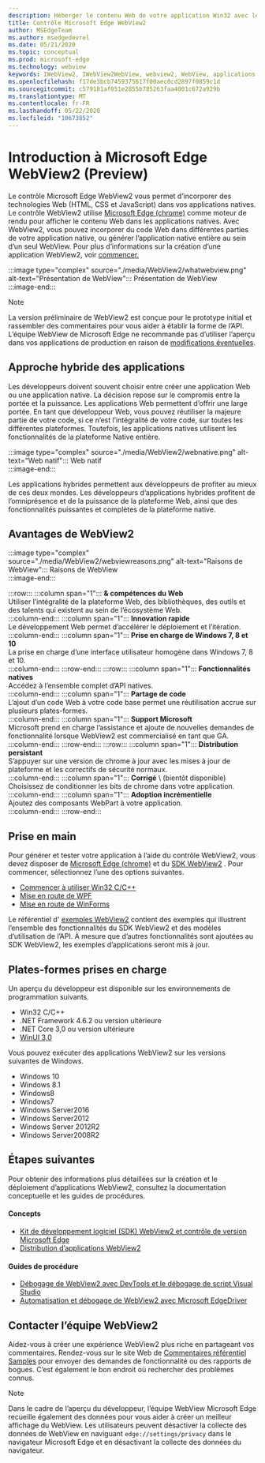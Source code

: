 ```yaml
---
description: Héberger le contenu Web de votre application Win32 avec le contrôle WebView 2 de Microsoft Edge
title: Contrôle Microsoft Edge WebView2
author: MSEdgeTeam
ms.author: msedgedevrel
ms.date: 05/21/2020
ms.topic: conceptual
ms.prod: microsoft-edge
ms.technology: webview
keywords: IWebView2, IWebView2WebView, webview2, WebView, applications Win32, Win32, Edge, ICoreWebView2, CoreWebView2, ICoreWebView2Host, contrôle de navigateur, html Edge, Windows Forms, WinForms, WPF, .NET
ms.openlocfilehash: f17de3bcb7459375617f00aec0cd2897f0859c1d
ms.sourcegitcommit: c579181af051e2855b785263faa4001c672a929b
ms.translationtype: MT
ms.contentlocale: fr-FR
ms.lasthandoff: 05/22/2020
ms.locfileid: "10673852"
---
```

# Introduction à Microsoft Edge WebView2 (Preview)  

Le contrôle Microsoft Edge WebView2 vous permet d’incorporer des technologies Web (HTML, CSS et JavaScript) dans vos applications natives.  Le contrôle WebView2 utilise [Microsoft Edge (chrome)](https://www.microsoftedgeinsider.com) comme moteur de rendu pour afficher le contenu Web dans les applications natives.  Avec WebView2, vous pouvez incorporer du code Web dans différentes parties de votre application native, ou générer l’application native entière au sein d’un seul WebView.  Pour plus d’informations sur la création d’une application WebView2, voir [commencer.](./index.md#getting-started)  

:::image type="complex" source="./media/WebView2/whatwebview.png" alt-text="Présentation de WebView":::
   Présentation de WebView  
:::image-end:::  

> [!NOTE]
> La version préliminaire de WebView2 est conçue pour le prototype initial et rassembler des commentaires pour vous aider à établir la forme de l’API.  L’équipe WebView de Microsoft Edge ne recommande pas d’utiliser l’aperçu dans vos applications de production en raison de [modifications éventuelles](./releasenotes.md).  

## Approche hybride des applications  

Les développeurs doivent souvent choisir entre créer une application Web ou une application native.  La décision repose sur le compromis entre la portée et la puissance.  Les applications Web permettent d’offrir une large portée.  En tant que développeur Web, vous pouvez réutiliser la majeure partie de votre code, si ce n’est l’intégralité de votre code, sur toutes les différentes plateformes.  Toutefois, les applications natives utilisent les fonctionnalités de la plateforme Native entière.  

:::image type="complex" source="./media/WebView2/webnative.png" alt-text="Web natif":::
   Web natif  
:::image-end:::  

Les applications hybrides permettent aux développeurs de profiter au mieux de ces deux mondes.  Les développeurs d’applications hybrides profitent de l’omniprésence et de la puissance de la plateforme Web, ainsi que des fonctionnalités puissantes et complètes de la plateforme native.  

## Avantages de WebView2   

:::image type="complex" source="./media/WebView2/webviewreasons.png" alt-text="Raisons de WebView":::
   Raisons de WebView  
:::image-end:::  

:::row:::
   :::column span="1":::
      **& compétences du Web**  
      Utiliser l’intégralité de la plateforme Web, des bibliothèques, des outils et des talents qui existent au sein de l’écosystème Web.  
   :::column-end:::
   :::column span="1":::
      **Innovation rapide**  
      Le développement Web permet d’accélérer le déploiement et l’itération.  
   :::column-end:::
   :::column span="1":::
      **Prise en charge de Windows 7, 8 et 10**  
      La prise en charge d’une interface utilisateur homogène dans Windows 7, 8 et 10.  
   :::column-end:::
:::row-end:::
:::row:::
   :::column span="1":::
      **Fonctionnalités natives**  
      Accédez à l’ensemble complet d’API natives.  
   :::column-end:::
   :::column span="1":::
      **Partage de code**  
      L’ajout d’un code Web à votre code base permet une réutilisation accrue sur plusieurs plates-formes.  
   :::column-end:::
   :::column span="1":::
      **Support Microsoft**  
      Microsoft prend en charge l’assistance et ajoute de nouvelles demandes de fonctionnalité lorsque WebView2 est commercialisé en tant que GA.  
   :::column-end:::
:::row-end:::
:::row:::
   :::column span="1":::
      **Distribution persistant**  
      S’appuyer sur une version de chrome à jour avec les mises à jour de plateforme et les correctifs de sécurité normaux.  
   :::column-end:::
   :::column span="1":::
      **Corrigé** \ (bientôt disponible)  
      Choisissez de conditionner les bits de chrome dans votre application.  
   :::column-end:::
   :::column span="1":::
      **Adoption incrémentielle**  
      Ajoutez des composants WebPart à votre application.  
   :::column-end:::
:::row-end:::  

## Prise en main  

Pour générer et tester votre application à l’aide du contrôle WebView2, vous devez disposer de [Microsoft Edge (chrome)](https://www.microsoftedgeinsider.com/download) et du [SDK WebView2](https://aka.ms/webviewnuget) .  Pour commencer, sélectionnez l’une des options suivantes.  

*   [Commencer à utiliser Win32 C/C++](./gettingstarted/win32.md)  
*   [Mise en route de WPF](./gettingstarted/wpf.md)  
*   [Mise en route de WinForms](./gettingstarted/winforms.md)  

Le référentiel d' [exemples WebView2](https://github.com/MicrosoftEdge/WebView2Samples) contient des exemples qui illustrent l’ensemble des fonctionnalités du SDK WebView2 et des modèles d’utilisation de l’API. À mesure que d’autres fonctionnalités sont ajoutées au SDK WebView2, les exemples d’applications seront mis à jour.   

## Plates-formes prises en charge  

Un aperçu du développeur est disponible sur les environnements de programmation suivants.  

*   Win32 C/C++  
*   .NET Framework 4.6.2 ou version ultérieure  
*   .NET Core 3,0 ou version ultérieure  
*   [WinUI 3,0](/uwp/toolkits/winui3/)  

Vous pouvez exécuter des applications WebView2 sur les versions suivantes de Windows.  

*   Windows 10  
*   Windows 8.1  
*   Windows8  
*   Windows7  
*   Windows Server2016  
*   Windows Server2012  
*   Windows Server 2012R2  
*   Windows Server2008R2  

## Étapes suivantes  

Pour obtenir des informations plus détaillées sur la création et le déploiement d’applications WebView2, consultez la documentation conceptuelle et les guides de procédures.  

#### Concepts  

*   [Kit de développement logiciel (SDK) WebView2 et contrôle de version Microsoft Edge](./concepts/versioning.md)
*   [Distribution d’applications WebView2](./concepts/distribution.md)  
 
#### Guides de procédure  

*   [Débogage de WebView2 avec DevTools et le débogage de script Visual Studio](./howto/debug.md)  
*   [Automatisation et débogage de WebView2 avec Microsoft EdgeDriver](./howto/webdriver.md)  

<!--todo: add how-tos when available  -->  

## Contacter l’équipe WebView2  

Aidez-vous à créer une expérience WebView2 plus riche en partageant vos commentaires.  Rendez-vous sur le site Web de [Commentaires référentiel Samples](https://aka.ms/webviewfeedback) pour envoyer des demandes de fonctionnalité ou des rapports de bogues.  C’est également le bon endroit où rechercher des problèmes connus.  

> [!NOTE]
> Dans le cadre de l’aperçu du développeur, l’équipe WebView Microsoft Edge recueille également des données pour vous aider à créer un meilleur affichage du WebView.  Les utilisateurs peuvent désactiver la collecte des données de WebView en naviguant `edge://settings/privacy` dans le navigateur Microsoft Edge et en désactivant la collecte des données du navigateur.  
